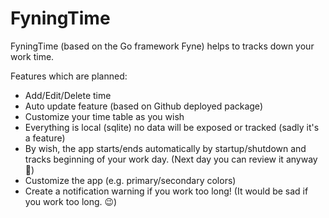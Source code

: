 # FyningTime

FyningTime (based on the Go framework Fyne) helps to tracks down your work time.  

Features which are planned:

* Add/Edit/Delete time
* Auto update feature (based on Github deployed package)
* Customize your time table as you wish
* Everything is local (sqlite) no data will be exposed or tracked (sadly it's a feature)
* By wish, the app starts/ends automatically by startup/shutdown and tracks beginning of your work day. (Next day you can review it anyway 😬)
* Customize the app (e.g. primary/secondary colors)
* Create a notification warning if you work too long! (It would be sad if you work too long. 😉)  
